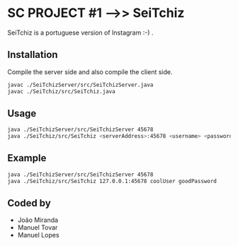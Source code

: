 # SC PROJECT #1   -->>  SeiTchiz

SeiTchiz is a portuguese version of Instagram :-) .

## Installation

Compile the server side and also compile the client side.

```bash
javac ./SeiTchizServer/src/SeiTchizServer.java
javac ./SeiTchiz/src/SeiTchiz.java
```

## Usage

```bash
java ./SeiTchizServer/src/SeiTchizServer 45678
java ./SeiTchiz/src/SeiTchiz <serverAddress>:45678 <username> <password>
```

## Example

```bash
java ./SeiTchizServer/src/SeiTchizServer 45678
java ./SeiTchiz/src/SeiTchiz 127.0.0.1:45678 coolUser goodPassword
```

## Coded by
- João Miranda
- Manuel Tovar
- Manuel Lopes